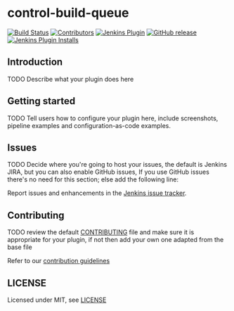# control-build-queue

[![Build Status](https://ci.jenkins.io/job/Plugins/job/control-build-queue-plugin/job/master/badge/icon)](https://ci.jenkins.io/job/Plugins/job/control-build-queue-plugin/job/master/)
[![Contributors](https://img.shields.io/github/contributors/jenkinsci/control-build-queue-plugin.svg)](https://github.com/jenkinsci/control-build-queue-plugin/graphs/contributors)
[![Jenkins Plugin](https://img.shields.io/jenkins/plugin/v/control-build-queue.svg)](https://plugins.jenkins.io/control-build-queue)
[![GitHub release](https://img.shields.io/github/release/jenkinsci/control-build-queue-plugin.svg?label=changelog)](https://github.com/jenkinsci/control-build-queue-plugin/releases/latest)
[![Jenkins Plugin Installs](https://img.shields.io/jenkins/plugin/i/control-build-queue.svg?color=blue)](https://plugins.jenkins.io/control-build-queue)

## Introduction

TODO Describe what your plugin does here

## Getting started

TODO Tell users how to configure your plugin here, include screenshots, pipeline examples and 
configuration-as-code examples.

## Issues

TODO Decide where you're going to host your issues, the default is Jenkins JIRA, but you can also enable GitHub issues,
If you use GitHub issues there's no need for this section; else add the following line:

Report issues and enhancements in the [Jenkins issue tracker](https://issues.jenkins-ci.org/).

## Contributing

TODO review the default [CONTRIBUTING](https://github.com/jenkinsci/.github/blob/master/CONTRIBUTING.md) file and make sure it is appropriate for your plugin, if not then add your own one adapted from the base file

Refer to our [contribution guidelines](https://github.com/jenkinsci/.github/blob/master/CONTRIBUTING.md)

## LICENSE

Licensed under MIT, see [LICENSE](LICENSE.md)

